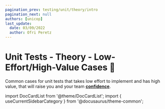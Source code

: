 ```yaml
---
pagination_prev: testing/unit/theory/intro
pagination_next: null
authors: [unicop]
last_update:
  date: 03/09/2022
  author: Ofri Peretz
---
```


# Unit Tests - Theory - Low-Effort/High-Value Cases 🤩

Common cases for unit tests that takes low effort to implement and has high value, that will raise you and your team **[confidence](../pros.md#confidence)**.

import DocCardList from '@theme/DocCardList';
import { useCurrentSidebarCategory } from '@docusaurus/theme-common';

<DocCardList items={useCurrentSidebarCategory().items} />
